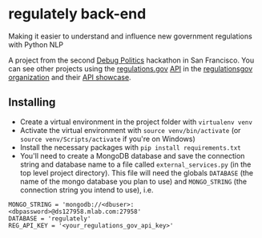 # regulately back-end
Making it easier to understand and influence new government regulations with Python NLP

A project from the second [Debug Politics](http://www.debugpolitics.com/) hackathon in San Francisco. You can see other projects using the [regulations.gov](https://www.regulations.gov/) [API](http://regulationsgov.github.io/developer) in the [regulationsgov organization](https://github.com/regulationsgov) and their [API showcase](https://www.regulations.gov/apiOverview?page=showcase).

## Installing

 - Create a virtual environment in the project folder with `virtualenv venv`
 - Activate the virtual environment with `source venv/bin/activate` (or `source venv/Scripts/activate` if you're on Windows)
 - Install the necessary packages with `pip install requirements.txt`
 - You'll need to create a MongoDB database and save the connection string and database name to a file called `external_services.py` (in the top level project directory). This file will need the globals `DATABASE` (the name of the mongo database you plan to use) and `MONGO_STRING` (the connection string you intend to use), i.e.
 
 ```
MONGO_STRING = 'mongodb://<dbuser>:<dbpassword>@ds127958.mlab.com:27958'
DATABASE = 'regulately'
REG_API_KEY = '<your_regulations_gov_api_key>'
 ```
